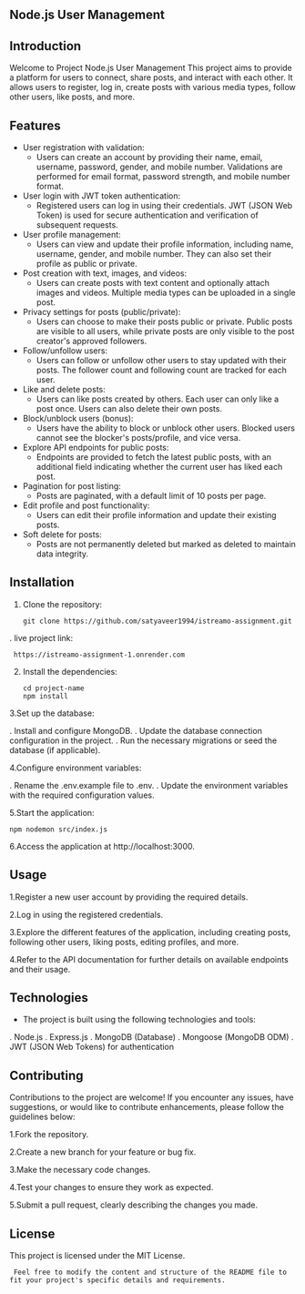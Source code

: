 ## Node.js User Management

## Introduction

Welcome to Project Node.js User Management This project aims to provide a platform for users to connect, share posts, and interact with each other. It allows users to register, log in, create posts with various media types, follow other users, like posts, and more.

## Features

- User registration with validation:
  - Users can create an account by providing their name, email, username, password, gender, and mobile number. Validations are performed for email format, password strength, and mobile number format.
- User login with JWT token authentication:
  - Registered users can log in using their credentials. JWT (JSON Web Token) is used for secure authentication and verification of subsequent requests.
- User profile management:
  - Users can view and update their profile information, including name, username, gender, and mobile number. They can also set their profile as public or private.
- Post creation with text, images, and videos:
  - Users can create posts with text content and optionally attach images and videos. Multiple media types can be uploaded in a single post.
- Privacy settings for posts (public/private):
  - Users can choose to make their posts public or private. Public posts are visible to all users, while private posts are only visible to the post creator's approved followers.
- Follow/unfollow users:
  - Users can follow or unfollow other users to stay updated with their posts. The follower count and following count are tracked for each user.
- Like and delete posts:
  - Users can like posts created by others. Each user can only like a post once. Users can also delete their own posts.
- Block/unblock users (bonus):
  - Users have the ability to block or unblock other users. Blocked users cannot see the blocker's posts/profile, and vice versa.
- Explore API endpoints for public posts:
  - Endpoints are provided to fetch the latest public posts, with an additional field indicating whether the current user has liked each post.
- Pagination for post listing:
  - Posts are paginated, with a default limit of 10 posts per page.
- Edit profile and post functionality:
  - Users can edit their profile information and update their existing posts.
- Soft delete for posts:
  - Posts are not permanently deleted but marked as deleted to maintain data integrity.

## Installation

1.  Clone the repository:

    
        git clone https://github.com/satyaveer1994/istreamo-assignment.git

. live project link: 

     https://istreamo-assignment-1.onrender.com

2.  Install the dependencies:

        cd project-name
        npm install

3.Set up the database:

. Install and configure MongoDB.
. Update the database connection configuration in the project.
. Run the necessary migrations or seed the database (if applicable).

4.Configure environment variables:

. Rename the .env.example file to .env.
. Update the environment variables with the required configuration values.

5.Start the application:

    npm nodemon src/index.js

6.Access the application at http://localhost:3000.

## Usage

1.Register a new user account by providing the required details.

2.Log in using the registered credentials.

3.Explore the different features of the application, including creating posts, following other users, liking posts, editing profiles, and more.

4.Refer to the API documentation for further details on available endpoints and their usage.

## Technologies

- The project is built using the following technologies and tools:

. Node.js
. Express.js
. MongoDB (Database)
. Mongoose (MongoDB ODM)
. JWT (JSON Web Tokens) for authentication

## Contributing

Contributions to the project are welcome! If you encounter any issues, have suggestions, or would like to contribute enhancements, please follow the guidelines below:

1.Fork the repository.

2.Create a new branch for your feature or bug fix.

3.Make the necessary code changes.

4.Test your changes to ensure they work as expected.

5.Submit a pull request, clearly describing the changes you made.

## License

This project is licensed under the MIT License.

     Feel free to modify the content and structure of the README file to fit your project's specific details and requirements.
